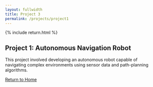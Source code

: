 ```yaml
---
layout: fullwidth
title: Project 3
permalink: /projects/project1
---
```


{% include return.html %}

<section class="project-details">
  <h1>Project 1: Autonomous Navigation Robot</h1>
  <p>
    This project involved developing an autonomous robot capable of navigating complex environments using sensor data and path-planning algorithms.
  </p>
  <!-- Add more project-specific content here -->
</section>

<footer class="page-return-footer">
  <a href="/" class="return-btn">Return to Home</a>
</footer>

